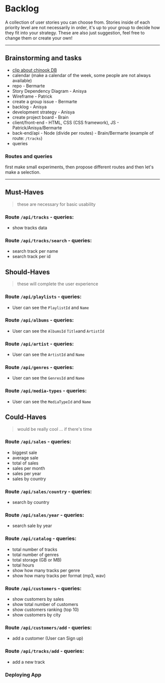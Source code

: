 # Backlog

A collection of user stories you can choose from.  Stories inside of each priority level are not necessarily in order, it's up to your group to decide how they fit into your strategy.  These are also just suggestion, feel free to change them or create your own!


---
## Brainstorming and tasks

- [clip about chinook DB](https://www.youtube.com/watch?v=3i3Z3y46KsM)
- calendar (make a calendar of the week, some people are not always available)
- repo - Bermarte
- Story Dependency Diagram - Anisya
- Wireframe - Patrick
- create a group issue - Bermarte
- backlog - Anisya
- development strategy - Anisya
- create project board - Brain
- client/front-end - HTML, CSS (CSS framework), JS - Patrick/Anisya/Bermarte
- back-end/api - Node (divide per routes) - Brain/Bermarte
  (example of route: `/tracks`)
- queries

### Routes and queries

first make small experiments, then propose different routes and then let's make a selection.

---
## Must-Haves

> these are necessary for basic usability

### Route `/api/tracks` - queries:

- show tracks data

### Route `/api/tracks/search` - queries:

- search track per name
- search track per id


## Should-Haves

> these will complete the user experience

### Route `/api/playlists` - queries:

- User can see the `PlaylistId` and `Name`

### Route `/api/albums` - queries:

- User can see the `AlbumsId` `Title`and `ArtistId`

### Route `/api/artist` - queries:

- User can see the `ArtistId` and `Name`

### Route `/api/genres` - queries:

- User can see the `GenresId` and `Name`

### Route `/api/media-types` - queries:

- User can see the `MediaTypeId` and `Name`


## Could-Haves

> would be really cool ... if there's time

### Route `/api/sales` - queries:

- biggest sale
- average sale
- total of sales
- sales per month
- sales per year
- sales by country

### Route `/api/sales/country` - queries:

- search by country

### Route `/api/sales/year` - queries:

- search sale by year

### Route `/api/catalog` - queries:

- total number of tracks
- total number of genres
- total storage (GB or MB)
- total hours
- show how many tracks per genre
- show how many tracks per format (mp3, wav)

### Route `/api/customers` - queries:

- show customers by sales
- show total number of customers
- show customers ranking (top 10)
- show customers by  city
### Route `/api/customers/add` - queries:

- add a customer (User can Sign up)

### Route `/api/tracks/add` - queries:

- add a new track

### Deploying App
